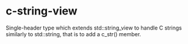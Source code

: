 # c-string-view

Single-header type which extends std::string_view to handle C strings similarly to std::string, that is to add a c_str() member.
